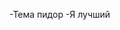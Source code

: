 -Тема пидор
-Я лучший
<!---
Ne00nx/Ne00nx is a ✨ special ✨ repository because its `README.md` (this file) appears on your GitHub profile.
You can click the Preview link to take a look at your changes.
--->
